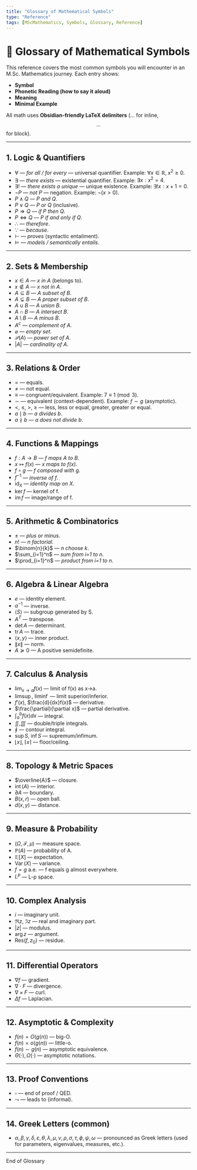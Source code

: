 ```yaml
---
title: "Glossary of Mathematical Symbols"
type: "Reference"
tags: [MScMathematics, Symbols, Glossary, Reference]
---
```


# 📘 Glossary of Mathematical Symbols

This reference covers the most common symbols you will encounter in an M.Sc. Mathematics journey. Each entry shows:
- **Symbol**
- **Phonetic Reading (how to say it aloud)**
- **Meaning**
- **Minimal Example**

All math uses **Obsidian-friendly LaTeX delimiters** ($...$ for inline, $$...$$ for block).

---

## 1. Logic & Quantifiers
- $\forall$ — *for all / for every* — universal quantifier.  Example: $\forall x \in \mathbb{R},\; x^2 \ge 0$.
- $\exists$ — *there exists* — existential quantifier.  Example: $\exists x: x^2=4$.
- $\exists!$ — *there exists a unique* — unique existence. Example: $\exists! x: x+1=0$.
- $\lnot P$ — *not P* — negation. Example: $\lnot(x>0)$.
- $P \wedge Q$ — *P and Q*.
- $P \vee Q$ — *P or Q* (inclusive).
- $P \Rightarrow Q$ — *if P then Q*.
- $P \Leftrightarrow Q$ — *P if and only if Q*.
- $\therefore$ — *therefore*.
- $\because$ — *because*.
- $\vdash$ — *proves* (syntactic entailment).
- $\models$ — *models / semantically entails*.

---

## 2. Sets & Membership
- $x \in A$ — *x in A* (belongs to).
- $x \notin A$ — *x not in A*.
- $A \subseteq B$ — *A subset of B*.
- $A \subsetneq B$ — *A proper subset of B*.
- $A \cup B$ — *A union B*.
- $A \cap B$ — *A intersect B*.
- $A \setminus B$ — *A minus B*.
- $A^c$ — *complement of A*.
- $\varnothing$ — *empty set*.
- $\mathcal{P}(A)$ — *power set of A*.
- $|A|$ — *cardinality of A*.

---

## 3. Relations & Order
- $=$ — equals.
- $\neq$ — not equal.
- $\equiv$ — congruent/equivalent. Example: $7 \equiv 1 \pmod 3$.
- $\sim$ — equivalent (context-dependent). Example: $f\sim g$ (asymptotic).
- $<$, $\leq$, $>$, $\geq$ — less, less or equal, greater, greater or equal.
- $a \mid b$ — *a divides b*.
- $a \nmid b$ — *a does not divide b*.

---

## 4. Functions & Mappings
- $f:A\to B$ — *f maps A to B*.
- $x \mapsto f(x)$ — *x maps to f(x)*.
- $f \circ g$ — *f composed with g*.
- $f^{-1}$ — *inverse of f*.
- $\mathrm{id}_X$ — *identity map on X*.
- $\ker f$ — kernel of f.
- $\operatorname{im} f$ — image/range of f.

---

## 5. Arithmetic & Combinatorics
- $\pm$ — *plus or minus*.
- $n!$ — *n factorial*.
- $\binom{n}{k}$ — *n choose k*.
- $\sum_{i=1}^n$ — *sum from i=1 to n*.
- $\prod_{i=1}^n$ — *product from i=1 to n*.

---

## 6. Algebra & Linear Algebra
- $e$ — identity element.
- $a^{-1}$ — inverse.
- $\langle S \rangle$ — subgroup generated by S.
- $A^T$ — transpose.
- $\det A$ — determinant.
- $\operatorname{tr} A$ — trace.
- $\langle x,y \rangle$ — inner product.
- $\|x\|$ — norm.
- $A \succeq 0$ — A positive semidefinite.

---

## 7. Calculus & Analysis
- $\lim_{x\to a} f(x)$ — limit of f(x) as x→a.
- $\limsup$, $\liminf$ — limit superior/inferior.
- $f'(x)$, $\frac{d}{dx}f(x)$ — derivative.
- $\frac{\partial}{\partial x}$ — partial derivative.
- $\int_a^b f(x)dx$ — integral.
- $\iint, \iiint$ — double/triple integrals.
- $\oint$ — contour integral.
- $\sup S$, $\inf S$ — supremum/infimum.
- $\lfloor x \rfloor$, $\lceil x \rceil$ — floor/ceiling.

---

## 8. Topology & Metric Spaces
- $\overline{A}$ — closure.
- $\operatorname{int}(A)$ — interior.
- $\partial A$ — boundary.
- $B(x,r)$ — open ball.
- $d(x,y)$ — distance.

---

## 9. Measure & Probability
- $(\Omega,\mathcal{F},\mu)$ — measure space.
- $\mathbb{P}(A)$ — probability of A.
- $\mathbb{E}[X]$ — expectation.
- $\operatorname{Var}(X)$ — variance.
- $f=g$ a.e. — f equals g almost everywhere.
- $L^p$ — L-p space.

---

## 10. Complex Analysis
- $i$ — imaginary unit.
- $\Re z$, $\Im z$ — real and imaginary part.
- $|z|$ — modulus.
- $\arg z$ — argument.
- $\mathrm{Res}(f,z_0)$ — residue.

---

## 11. Differential Operators
- $\nabla f$ — gradient.
- $\nabla \cdot F$ — divergence.
- $\nabla \times F$ — curl.
- $\Delta f$ — Laplacian.

---

## 12. Asymptotic & Complexity
- $f(n)=O(g(n))$ — big-O.
- $f(n)=o(g(n))$ — little-o.
- $f(n)\sim g(n)$ — asymptotic equivalence.
- $\Theta(\cdot), \Omega(\cdot)$ — asymptotic notations.

---

## 13. Proof Conventions
- $\square$ — end of proof / QED.
- $\leadsto$ — leads to (informal).

---

## 14. Greek Letters (common)
- $\alpha, \beta, \gamma, \delta, \varepsilon, \theta, \lambda, \mu, \nu, \rho, \sigma, \tau, \phi, \psi, \omega$ — pronounced as Greek letters (used for parameters, eigenvalues, measures, etc.).

---

End of Glossary
